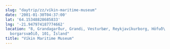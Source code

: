 ```yaml
---
slug: "daytrip/zz/víkin-maritime-museum"
date: '2001-01-30T04:37:00'
lat: '64.15348828685833'
lng: '-21.947974187774662'
location: "8, Grandagarður, Grandi, Vesturbær, Reykjavíkurborg, Höfuð\
  borgarsvæðið, 101, Ïsland"
title: "Víkin Maritime Museum"
---
```



